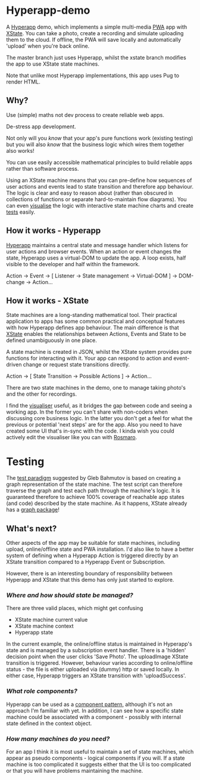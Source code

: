 # Hyperapp-demo
A [Hyperapp](https://hyperapp.dev/) demo, which implements a simple multi-media [PWA](https://developer.mozilla.org/en-US/docs/Web/Progressive_web_apps) app with [XState](https://xstate.js.org). You can take a photo, create a recording and simulate uploading them to the cloud. If offline, the PWA will save locally and automatically 'upload' when you're back online.

The master branch just uses Hyperapp, whilst the xstate branch modifies the app to use XState state machines.

Note that unlike most Hyperapp implementations, this app uses Pug to render HTML.

## Why?

Use (simple) maths not dev process to create reliable web apps.

De-stress app development.

Not only will you _know_ that your app's pure functions work (existing testing) but you will also _know_ that the business logic which wires them together also works!

You can use easily accessible mathematical principles to build reliable apps rather than software process.

Using an XState machine means that you can pre-define how sequences of user actions and events lead to state transition and therefore app behaviour. The logic is clear and easy to reason about (rather than obscured in collections of functions or separate hard-to-maintain flow diagrams). You can even [visualise](https://statecharts.github.io/xstate-viz/) the logic with interactive state machine charts and create [tests](https://glebbahmutov.com/blog/hyperapp-state-machine/#testing-from-state-machine) easily.

## How it works - Hyperapp

[Hyperapp](https://hyperapp.dev/) maintains a central state and message handler which listens for user actions and browser events. When an action or event changes the state, Hyperapp uses a virtual-DOM to update the app. A loop exists, half visible to the developer and half within the framework.

Action -> Event -> [ Listener -> State management -> Virtual-DOM ] -> DOM-change -> Action...

## How it works - XState

State machines are a long-standing mathematical tool. Their practical application to apps has some common practical and conceptual features with how Hyperapp defines app behaviour. The main difference is that [XState](https://xstate.js.org) enables the relationships between Actions, Events and State to be defined unambiguously in one place.

A state machine is created in JSON, whilst the XState system provides pure functions for interacting with it. Your app can respond to action and event-driven change or request state transitions directly.

Action -> [ State Transition -> Possible Actions ] -> Action...

There are two state machines in the demo, one to manage taking photo's and the other for recordings.

I find the [visualiser](https://statecharts.github.io/xstate-viz/) useful, as it bridges the gap between code and seeing a working app. In the former you can't share with non-coders when discussing core business logic. In the latter you don't get a feel for what the previous or potential 'next steps' are for the app. Also you need to have created some UI that's in-sync with the code. I kinda wish you could actively edit the visualiser like you can with [Rosmaro](https://rosmaro.js.org/).

# Testing

The [test paradigm](https://glebbahmutov.com/blog/hyperapp-state-machine/#testing-from-state-machine) suggested by Gleb Bahmutov is based on creating a graph representation of the state machine. The test script can therefore traverse the graph and test each path through the machine's logic. It is guaranteed therefore to achieve 100% coverage of reachable app states (and code) described by the state machine. As it happens, XState already has a [graph package](https://xstate.js.org/docs/packages/xstate-graph/#quick-start)!

## What's next?

Other aspects of the app may be suitable for state machines, including upload, online/offline state and PWA installation. I'd also like to have a better system of defining when a Hyperapp Action is triggered directly by an XState transition compared to a Hyperapp Event or Subscription.

However, there is an interesting boundary of responsibility between Hyperapp and XState that this demo has only just started to explore.

### _Where and how should state be managed?_

There are three valid places, which might get confusing

* XState machine current value
* XState machine context
* Hyperapp state

In the current example, the online/offline status is maintained in Hyperapp's state and is managed by a subscription event handler. There is a 'hidden' decision point when the user clicks 'Save Photo'. The uploadImage XState transition is triggered. However, behaviour varies according to online/offline status - the file is either uploaded via (dummy) http or saved locally. In either case, Hyperapp triggers an XState transition with 'uploadSuccess'.

### _What role components?_

Hyperapp can be used as a [component pattern](https://github.com/zaceno/hyperapp-nestable), although it's not an approach I'm familiar with yet. In addition, I can see how a specific state machine could be associated with a component - possibly with internal state defined in the context object.

### _How many machines do you need?_

For an app I think it is most useful to maintain a set of state machines, which appear as pseudo components - logical components if you will. If a state machine is too complicated it suggests either that the UI is too complicated or that you will have problems maintaining the machine.
